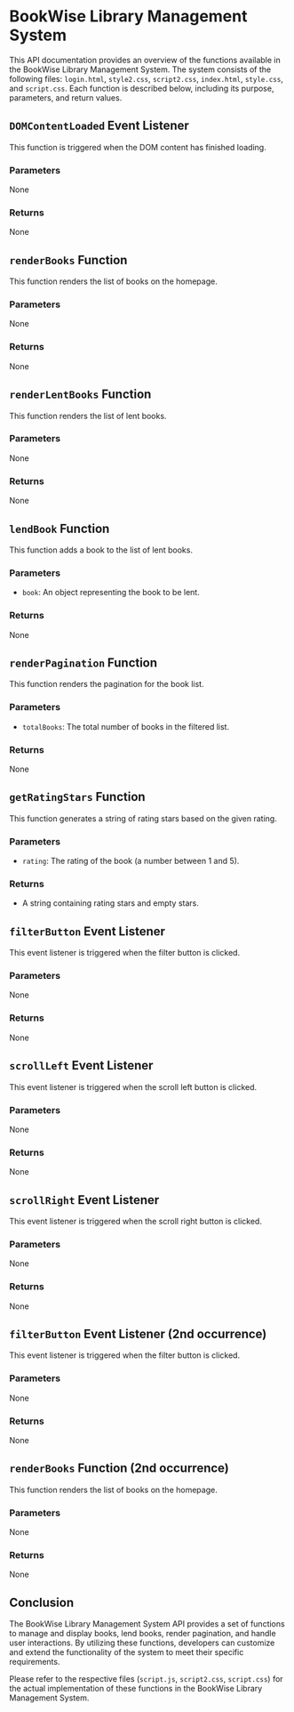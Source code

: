 # BookWise Library Management System 

This API documentation provides an overview of the functions available in the BookWise Library Management System. The system consists of the following files: `login.html`, `style2.css`, `script2.css`, `index.html`, `style.css`, and `script.css`. Each function is described below, including its purpose, parameters, and return values.

## `DOMContentLoaded` Event Listener

This function is triggered when the DOM content has finished loading.

### Parameters

None

### Returns

None

## `renderBooks` Function

This function renders the list of books on the homepage.

### Parameters

None

### Returns

None

## `renderLentBooks` Function

This function renders the list of lent books.

### Parameters

None

### Returns

None

## `lendBook` Function

This function adds a book to the list of lent books.

### Parameters

- `book`: An object representing the book to be lent.

### Returns

None

## `renderPagination` Function

This function renders the pagination for the book list.

### Parameters

- `totalBooks`: The total number of books in the filtered list.

### Returns

None

## `getRatingStars` Function

This function generates a string of rating stars based on the given rating.

### Parameters

- `rating`: The rating of the book (a number between 1 and 5).

### Returns

- A string containing rating stars and empty stars.

## `filterButton` Event Listener

This event listener is triggered when the filter button is clicked.

### Parameters

None

### Returns

None

## `scrollLeft` Event Listener

This event listener is triggered when the scroll left button is clicked.

### Parameters

None

### Returns

None

## `scrollRight` Event Listener

This event listener is triggered when the scroll right button is clicked.

### Parameters

None

### Returns

None

## `filterButton` Event Listener (2nd occurrence)

This event listener is triggered when the filter button is clicked.

### Parameters

None

### Returns

None

## `renderBooks` Function (2nd occurrence)

This function renders the list of books on the homepage.

### Parameters

None

### Returns

None

## Conclusion

The BookWise Library Management System API provides a set of functions to manage and display books, lend books, render pagination, and handle user interactions. By utilizing these functions, developers can customize and extend the functionality of the system to meet their specific requirements.

Please refer to the respective files (`script.js`, `script2.css`, `script.css`) for the actual implementation of these functions in the BookWise Library Management System.
